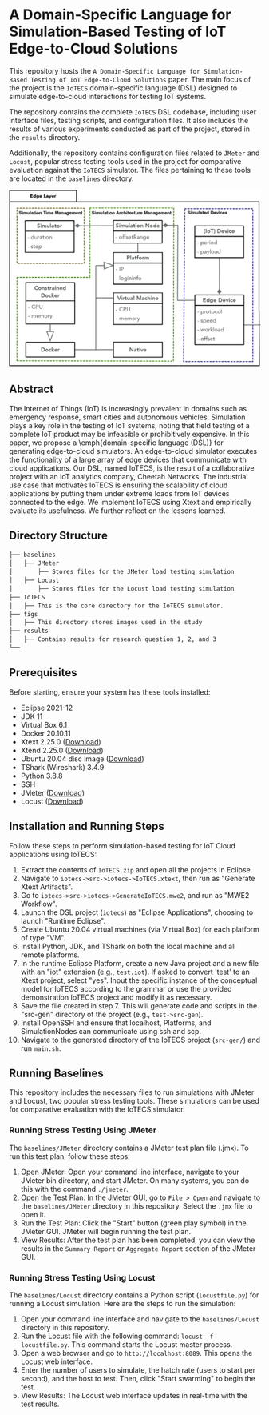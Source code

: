 # A Domain-Specific Language for Simulation-Based Testing of IoT Edge-to-Cloud Solutions

This repository hosts the `A Domain-Specific Language for Simulation-Based Testing of IoT Edge-to-Cloud Solutions` paper. The main focus of the project is the `IoTECS` domain-specific language (DSL) designed to simulate edge-to-cloud interactions for testing IoT systems. 

The repository contains the complete `IoTECS` DSL codebase, including user interface files, testing scripts, and configuration files. It also includes the results of various experiments conducted as part of the project, stored in the `results` directory.

Additionally, the repository contains configuration files related to `JMeter` and `Locust`, popular stress testing tools used in the project for comparative evaluation against the `IoTECS` simulator. The files pertaining to these tools are located in the `baselines` directory.


![Edge to Cloud Communication Diagram](figs/classDiagram.jpeg)

## Abstract

The Internet of Things (IoT) is increasingly prevalent in domains such as emergency response, smart cities and autonomous vehicles. Simulation plays a key role in the testing of IoT systems, noting that field testing of a complete IoT product may be infeasible or prohibitively expensive. In this paper, we propose a \emph{domain-specific language (DSL)} for generating edge-to-cloud simulators. An edge-to-cloud simulator executes the functionality of a large array of edge devices that communicate with cloud applications. Our DSL, named IoTECS, is the result of a collaborative project with an IoT analytics company, Cheetah Networks. 
The industrial use case that motivates IoTECS is ensuring the scalability of cloud applications by putting them under extreme loads from IoT devices connected to the edge. We implement IoTECS using Xtext and empirically evaluate its usefulness. We further reflect on the lessons learned.

## Directory Structure

```bash
├── baselines
│   ├── JMeter
│       ├── Stores files for the JMeter load testing simulation
│   ├── Locust
│       ├── Stores files for the Locust load testing simulation
├── IoTECS
│   ├── This is the core directory for the IoTECS simulator.
├── figs
│   ├── This directory stores images used in the study
├── results
│   ├── Contains results for research question 1, 2, and 3
└──


```

## Prerequisites

Before starting, ensure your system has these tools installed:

- Eclipse 2021-12
- JDK 11
- Virtual Box 6.1
- Docker 20.10.11
- Xtext 2.25.0 ([Download](https://www.eclipse.org/Xtext/))
- Xtend 2.25.0 ([Download](https://www.eclipse.org/Xtend/))
- Ubuntu 20.04 disc image ([Download](https://ubuntu.com/download/desktop/))
- TShark (Wireshark) 3.4.9
- Python 3.8.8
- SSH
- JMeter ([Download](https://jmeter.apache.org/))
- Locust ([Download](https://locust.io/))


## Installation and Running Steps

Follow these steps to perform simulation-based testing for IoT Cloud applications using IoTECS:

1. Extract the contents of `IoTECS.zip` and open all the projects in Eclipse.
2. Navigate to `iotecs->src->iotecs->IoTECS.xtext`, then run as "Generate Xtext Artifacts".
3. Go to `iotecs->src->iotecs->GenerateIoTECS.mwe2`, and run as "MWE2 Workflow".
4. Launch the DSL project (`iotecs`) as "Eclipse Applications", choosing to launch "Runtime Eclipse".
5. Create Ubuntu 20.04 virtual machines (via Virtual Box) for each platform of type "VM".
6. Install Python, JDK, and TShark on both the local machine and all remote platforms.
7. In the runtime Eclipse Platform, create a new Java project and a new file with an "iot" extension (e.g., `test.iot`). If asked to convert 'test' to an Xtext project, select "yes". Input the specific instance of the conceptual model for IoTECS according to the grammar or use the provided demonstration IoTECS project and modify it as necessary.
8. Save the file created in step 7. This will generate code and scripts in the "src-gen" directory of the project (e.g., `test->src-gen`).
9. Install OpenSSH and ensure that localhost, Platforms, and SimulationNodes can communicate using ssh and scp.
10. Navigate to the generated directory of the IoTECS project (`src-gen/`) and run `main.sh`.

## Running Baselines

This repository includes the necessary files to run simulations with JMeter and Locust, two popular stress testing tools. These simulations can be used for comparative evaluation with the IoTECS simulator.

### Running Stress Testing Using JMeter

The `baselines/JMeter` directory contains a JMeter test plan file (.jmx). To run this test plan, follow these steps:

1. Open JMeter: Open your command line interface, navigate to your JMeter bin directory, and start JMeter. On many systems, you can do this with the command `./jmeter`.
2. Open the Test Plan: In the JMeter GUI, go to `File > Open` and navigate to the `baselines/JMeter` directory in this repository. Select the `.jmx` file to open it.
3. Run the Test Plan: Click the "Start" button (green play symbol) in the JMeter GUI. JMeter will begin running the test plan.
4. View Results: After the test plan has been completed, you can view the results in the `Summary Report` or `Aggregate Report` section of the JMeter GUI.

### Running Stress Testing Using Locust

The `baselines/Locust` directory contains a Python script (`locustfile.py`) for running a Locust simulation. Here are the steps to run the simulation:

1. Open your command line interface and navigate to the `baselines/Locust` directory in this repository.
2. Run the Locust file with the following command: `locust -f locustfile.py`. This command starts the Locust master process.
3. Open a web browser and go to `http://localhost:8089`. This opens the Locust web interface.
4. Enter the number of users to simulate, the hatch rate (users to start per second), and the host to test. Then, click "Start swarming" to begin the test.
5. View Results: The Locust web interface updates in real-time with the test results.
